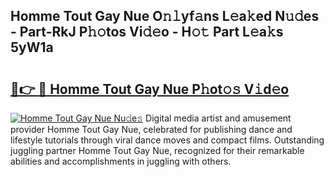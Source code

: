## Homme Tout Gay Nue O𝚗𝚕yf𝚊ns L𝚎a𝚔ed N𝚞𝚍es - Part-RkJ P𝚑𝚘tos Vi𝚍𝚎o - H𝚘𝚝 Part L𝚎a𝚔s 5yW1a

# <h2><a href="http://kf671mq.oniu.top/?m=Homme+Tout+Gay+Nue">🔗👉 🔴 Homme Tout Gay Nue P𝚑ot𝚘𝚜 V𝚒d𝚎o</a></h2>

[![Homme Tout Gay Nue Nu𝚍e𝚜](https://i.imgur.com/0qMVB7G.gif)](http://kf671mq.oniu.top/?m=Homme+Tout+Gay+Nue)
Digital media artist and amusement provider Homme Tout Gay Nue, celebrated for publishing dance and lifestyle tutorials through viral dance moves and compact films. Outstanding juggling partner Homme Tout Gay Nue, recognized for their remarkable abilities and accomplishments in juggling with others.  
